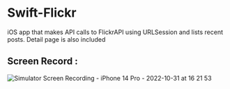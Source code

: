 # Swift-Flickr
iOS app that makes API calls to FlickrAPI using URLSession and lists recent posts. Detail page is also included

## Screen Record :

 ![Simulator Screen Recording - iPhone 14 Pro - 2022-10-31 at 16 21 53](https://user-images.githubusercontent.com/87566024/199017947-6fdcf628-3dba-4132-84e4-3abe88fa58f5.gif)

